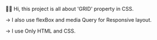 🙋‍♂️ Hi, this project is all about 'GRID' property in CSS.

->  I also use flexBox and media Query for Responsive layout.
 
-> I use Only HTML and CSS.